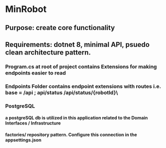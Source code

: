 # MinRobot

## Purpose: create core functionality

## Requirements: dotnet 8, minimal API, psuedo clean architecture pattern.


### Program.cs at root of project contains Extensions for making endpoints easier to read

### Endpoints Folder contains endpoint extensions with routes i.e. base = /api ; api/status /api/status/{robotId}\



### PostgreSQL

#### a postgreSQL db is utilized in this application related to the Domain Interfaces / Infrastructure
#### factories/ repository pattern. Configure this connection in the appsettings.json

